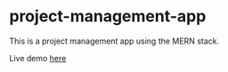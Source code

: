 # project-management-app

This is a project management app using the MERN stack.

Live demo [here](https://tcristianb-project-management.herokuapp.com/login "here")
